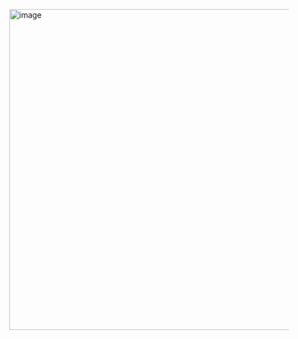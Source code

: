 <img width="1920" height="580" alt="image" src="https://github.com/user-attachments/assets/0154e1f7-695e-4018-b1cc-6355e9e87154" />

